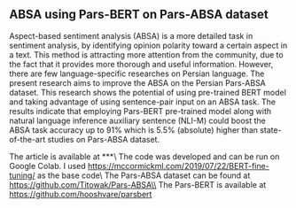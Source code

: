 ## ABSA using Pars-BERT on Pars-ABSA dataset
Aspect-based sentiment analysis (ABSA) is a more detailed task in sentiment analysis, by identifying opinion polarity toward a certain aspect in a text. This method is attracting more attention from the community, due to the fact that it provides more thorough and useful information. However, there are few language-specific researches on Persian language. The present research aims to improve the ABSA on the Persian Pars-ABSA dataset. This research shows the potential of using pre-trained BERT model and taking advantage of using sentence-pair input on an ABSA task. The results indicate that employing Pars-BERT pre-trained model along with natural language inference auxiliary sentence (NLI-M) could boost the ABSA task accuracy up to 91% which is 5.5% (absolute) higher than state-of-the-art studies on Pars-ABSA dataset.

The article is available at ***\\
The code was developed and can be run on Google Colab. I used https://mccormickml.com/2019/07/22/BERT-fine-tuning/ as the base code\\
The Pars-ABSA dataset can be found at https://github.com/Titowak/Pars-ABSA\\
The Pars-BERT is available at https://github.com/hooshvare/parsbert
